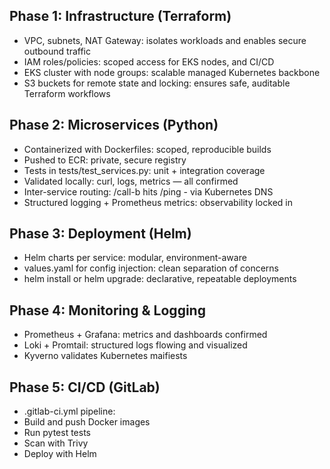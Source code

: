 ## Phase 1: Infrastructure (Terraform) 
- VPC, subnets, NAT Gateway: isolates workloads and enables secure outbound traffic 
- IAM roles/policies: scoped access for EKS nodes, and CI/CD 
- EKS cluster with node groups: scalable managed Kubernetes backbone 
- S3 buckets for remote state and locking: ensures safe, auditable Terraform workflows 
 
## Phase 2: Microservices (Python) 
- Containerized with Dockerfiles: scoped, reproducible builds 
- Pushed to ECR: private, secure registry 
- Tests in tests/test_services.py: unit + integration coverage 
- Validated locally: curl, logs, metrics — all confirmed 
- Inter-service routing: /call-b hits /ping - via Kubernetes DNS 
- Structured logging + Prometheus metrics: observability locked in 
 
## Phase 3: Deployment (Helm) 
- Helm charts per service: modular, environment-aware 
- values.yaml for config injection: clean separation of concerns 
- helm install or helm upgrade: declarative, repeatable deployments 
 
## Phase 4: Monitoring & Logging 
- Prometheus + Grafana: metrics and dashboards confirmed 
- Loki + Promtail: structured logs flowing and visualized 
- Kyverno validates Kubernetes maifiests
 
## Phase 5: CI/CD (GitLab) 
- .gitlab-ci.yml pipeline: 
- Build and push Docker images 
- Run pytest tests 
- Scan with Trivy 
- Deploy with Helm 